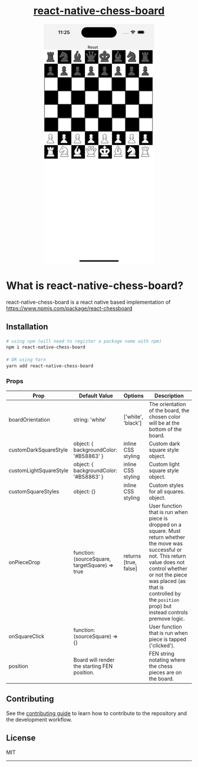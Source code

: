 <div align="center" markdown="1">

# [react-native-chess-board](https://react-chessboard.vercel.app/)

<img src="./media/iPhoneChessboard.png" alt="react chessboard" width="300">

</div>

# What is react-native-chess-board?
react-native-chess-board is a react native based implementation of https://www.npmjs.com/package/react-chessboard

## Installation

```bash
# using npm (will need to register a package name with npm)
npm i react-native-chess-board

# OR using Yarn
yarn add react-native-chess-board
```

### Props

| Prop                          | Default Value                                                     | Options                                            | Description                                                                                                                                                                                                                                                                                                                                                                          |
| ----------------------------- | ----------------------------------------------------------------- | -------------------------------------------------- | ------------------------------------------------------------------------------------------------------------------------------------------------------------------------------------------------------------------------------------------------------------------------------------------------------------------------------------------------------------------------------------ |
| boardOrientation              | string: 'white'                                                   | ['white', 'black']                                 | The orientation of the board, the chosen color will be at the bottom of the board. 
| customDarkSquareStyle              | object: { backgroundColor: '#B58863' }                                                  | inline CSS styling                                | Custom dark square style object.
| customLightSquareStyle              | object: { backgroundColor: '#B58863' }                                                  | inline CSS styling                                | Custom light square style object.
| customSquareStyles              | object: {}                                                  | inline CSS styling                                | Custom styles for all squares. object.                                                                                                          
| onPieceDrop                   | function: (sourceSquare, targetSquare) => true             | returns [true, false]                              | User function that is run when piece is dropped on a square. Must return whether the move was successful or not. This return value does not control whether or not the piece was placed (as that is controlled by the `position` prop) but instead controls premove logic.                                                                                                                             
| onSquareClick                   | function: (sourceSquare) => {}             |                              | User function that is run when piece is tapped ('clicked').                                                                                                                                                                                            |
| position                   | Board will render the starting FEN position.            |                              | FEN string notating where the chess pieces are on the board.                                                                                                                                                                                                                                            |

## Contributing

See the [contributing guide](CONTRIBUTING.md) to learn how to contribute to the repository and the development workflow.

## License

MIT

---
